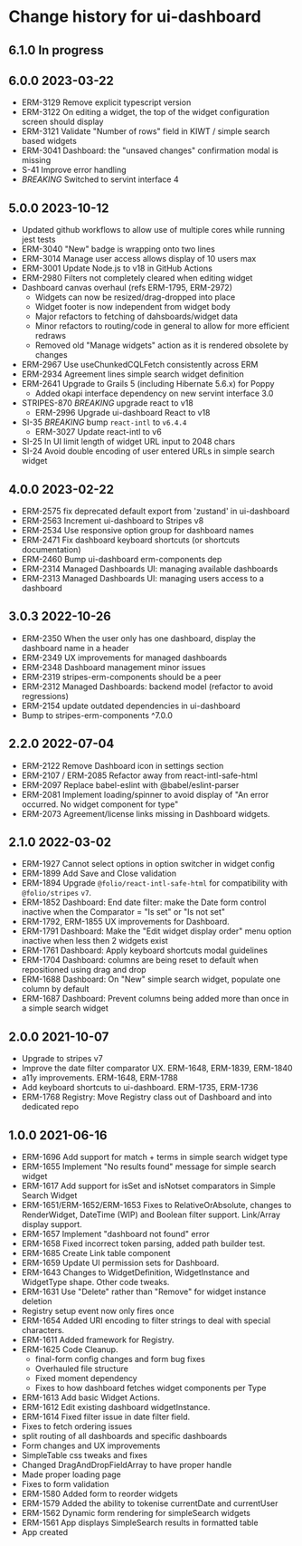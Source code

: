 # Change history for ui-dashboard

## 6.1.0 In progress

## 6.0.0 2023-03-22
* ERM-3129 Remove explicit typescript version
* ERM-3122 On editing a widget, the top of the widget configuration screen should display
* ERM-3121 Validate "Number of rows" field in KIWT / simple search based widgets
* ERM-3041 Dashboard: the "unsaved changes" confirmation modal is missing
* S-41 Improve error handling
* *BREAKING* Switched to servint interface 4

## 5.0.0 2023-10-12
  * Updated github workflows to allow use of multiple cores while running jest tests
  * ERM-3040 "New" badge is wrapping onto two lines
  * ERM-3014 Manage user access allows display of 10 users max
  * ERM-3001 Update Node.js to v18 in GitHub Actions
  * ERM-2980 Filters not completely cleared when editing widget
  * Dashboard canvas overhaul (refs ERM-1795, ERM-2972)
    * Widgets can now be resized/drag-dropped into place
    * Widget footer is now independent from widget body
    * Major refactors to fetching of dahsboards/widget data
    * Minor refactors to routing/code in general to allow for more efficient redraws
    * Removed old "Manage widgets" action as it is rendered obsolete by changes
  * ERM-2967 Use useChunkedCQLFetch consistently across ERM
  * ERM-2934 Agreement lines simple search widget definition
  * ERM-2641 Upgrade to Grails 5 (including Hibernate 5.6.x) for Poppy
    * Added okapi interface dependency on new servint interface 3.0
  * STRIPES-870 *BREAKING* upgrade react to v18
    * ERM-2996 Upgrade ui-dashboard React to v18
  * SI-35 *BREAKING* bump `react-intl` to `v6.4.4`
    * ERM-3027 Update react-intl to v6
  * SI-25 In UI limit length of widget URL input to 2048 chars
  * SI-24 Avoid double encoding of user entered URLs in simple search widget

## 4.0.0 2023-02-22
  * ERM-2575 fix deprecated default export from 'zustand' in ui-dashboard
  * ERM-2563 Increment ui-dashboard to Stripes v8
  * ERM-2534 Use responsive option group for dashboard names
  * ERM-2471 Fix dashboard keyboard shortcuts (or shortcuts documentation)
  * ERM-2460 Bump ui-dashboard erm-components dep
  * ERM-2314 Managed Dashboards UI: managing available dashboards
  * ERM-2313 Managed Dashboards UI: managing users access to a dashboard

## 3.0.3 2022-10-26
  * ERM-2350 When the user only has one dashboard, display the dashboard name in a header
  * ERM-2349 UX improvements for managed dashboards
  * ERM-2348 Dashboard management minor issues
  * ERM-2319 stripes-erm-components should be a peer
  * ERM-2312 Managed Dashboards: backend model (refactor to avoid regressions)
  * ERM-2154 update outdated dependencies in ui-dashboard
  * Bump to stripes-erm-components ^7.0.0

## 2.2.0 2022-07-04
  * ERM-2122 Remove Dashboard icon in settings section
  * ERM-2107 / ERM-2085 Refactor away from react-intl-safe-html
  * ERM-2097 Replace babel-eslint with @babel/eslint-parser
  * ERM-2081 Implement loading/spinner to avoid display of "An error occurred. No widget component for type"
  * ERM-2073 Agreement/license links missing in Dashboard widgets.

## 2.1.0 2022-03-02
  * ERM-1927 Cannot select options in option switcher in widget config
  * ERM-1899 Add Save and Close validation
  * ERM-1894 Upgrade `@folio/react-intl-safe-html` for compatibility with `@folio/stripes` `v7`.
  * ERM-1852 Dashboard: End date filter: make the Date form control inactive when the Comparator = "Is set" or "Is not set"
  * ERM-1792, ERM-1855 UX improvements for Dashboard.
  * ERM-1791 Dashboard: Make the "Edit widget display order" menu option inactive when less then 2 widgets exist
  * ERM-1761 Dashboard: Apply keyboard shortcuts modal guidelines
  * ERM-1704 Dashboard: columns are being reset to default when repositioned using drag and drop
  * ERM-1688 Dashboard: On "New" simple search widget, populate one column by default
  * ERM-1687 Dashboard: Prevent columns being added more than once in a simple search widget

## 2.0.0 2021-10-07
  * Upgrade to stripes v7
  * Improve the date filter comparator UX. ERM-1648, ERM-1839, ERM-1840
  * a11y improvements. ERM-1648, ERM-1788
  * Add keyboard shortcuts to ui-dashboard. ERM-1735, ERM-1736
  * ERM-1768 Registry: Move Registry class out of Dashboard and into dedicated repo

## 1.0.0 2021-06-16
  * ERM-1696 Add support for match + terms in simple search widget type
  * ERM-1655 Implement "No results found" message for simple search widget
  * ERM-1617 Add support for isSet and isNotset comparators in Simple Search Widget
  * ERM-1651/ERM-1652/ERM-1653 Fixes to RelativeOrAbsolute, changes to RenderWidget, DateTime (WIP) and Boolean filter support. Link/Array display support.
  * ERM-1657 Implement "dashboard not found" error
  * ERM-1658 Fixed incorrect token parsing, added path builder test.
  * ERM-1685 Create Link table component
  * ERM-1659 Update UI permission sets for Dashboard.
  * ERM-1643 Changes to WidgetDefinition, WidgetInstance and WidgetType shape. Other code tweaks.
  * ERM-1631 Use "Delete" rather than "Remove" for widget instance deletion
  * Registry setup event now only fires once
  * ERM-1654 Added URI encoding to filter strings to deal with special characters.
  * ERM-1611 Added framework for Registry.
  * ERM-1625 Code Cleanup.
    * final-form config changes and form bug fixes
    * Overhauled file structure
    * Fixed moment dependency
    * Fixes to how dashboard fetches widget components per Type
  * ERM-1613 Add basic Widget Actions.
  * ERM-1612 Edit existing dashboard widgetInstance.
  * ERM-1614 Fixed filter issue in date filter field.
  * Fixes to fetch ordering issues
  * split routing of all dashboards and specific dashboards
  * Form changes and UX improvements
  * SimpleTable css tweaks and fixes
  * Changed DragAndDropFieldArray to have proper handle
  * Made proper loading page
  * Fixes to form validation
  * ERM-1580 Added form to reorder widgets
  * ERM-1579 Added the ability to tokenise currentDate and currentUser
  * ERM-1562 Dynamic form rendering for simpleSearch widgets
  * ERM-1561 App displays SimpleSearch results in formatted table
  * App created
